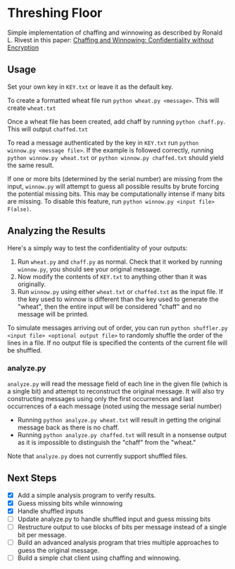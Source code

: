 # Threshing Floor

Simple implementation of chaffing and winnowing as described by Ronald L. Rivest in this paper: [Chaffing and Winnowing: Confidentiality without Encryption](https://people.csail.mit.edu/rivest/pubs/Riv98a.pdf)

## Usage

Set your own key in `KEY.txt` or leave it as the default key.

To create a formatted wheat file run `python wheat.py <message>`. This will create `wheat.txt`

Once a wheat file has been created, add chaff by running `python chaff.py`. This will output `chaffed.txt`

To read a message authenticated by the key in `KEY.txt` run `python winnow.py <message file>`. If the example is followed correctly, running `python winnow.py wheat.txt` or `python winnow.py chaffed.txt` should yield the same result.

If one or more bits (determined by the serial number) are missing from the input, `winnow.py` will attempt to guess all possible results by brute forcing the potential missing bits. This may be computationally intense if many bits are missing. To disable this feature, run `python winnow.py <input file> F(alse)`.

## Analyzing the Results

Here's a simply way to test the confidentiality of your outputs:
1. Run `wheat.py` and `chaff.py` as normal. Check that it worked by running `winnow.py`, you should see your original message.
2. Now modify the contents of `KEY.txt` to anything other than it was originally.
3. Run `winnow.py` using either `wheat.txt` or `chaffed.txt` as the input file. If the key used to winnow is different than the key used to generate the "wheat", then the entire input will be considered "chaff" and no message will be printed.

To simulate messages arriving out of order, you can run `python shuffler.py <input file> <optional output file>` to randomly shuffle the order of the lines in a file. If no output file is specified the contents of the current file will be shuffled.

### analyze.py

`analyze.py` will read the message field of each line in the given file (which is a single bit) and attempt to reconstruct the original message. It will also try constructing messages using only the first occurrences and last occurrences of a each message (noted using the message serial number)
* Running `python analyze.py wheat.txt` will result in getting the original message back as there is no chaff.
* Running `python analyze.py chaffed.txt` will result in a nonsense output as it is impossible to distinguish the "chaff" from the "wheat."

Note that `analyze.py` does not currently support shuffled files.

## Next Steps

- [x] Add a simple analysis program to verify results.
- [x] Guess missing bits while winnowing
- [x] Handle shuffled inputs
- [ ] Update analyze.py to handle shuffled input and guess missing bits
- [ ] Restructure output to use blocks of bits per message instead of a single bit per message.
- [ ] Build an advanced analysis program that tries multiple approaches to guess the original message.
- [ ] Build a simple chat client using chaffing and winnowing.